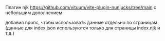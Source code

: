 Плагин njk https://github.com/vituum/vite-plugin-nunjucks/tree/main с небольшим дополнением

добавил пропс, чтобы использовать данные отдельно по страницам (данные для index.json используются только для страницы index.njk и т.д.)
